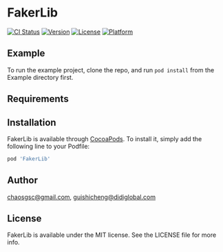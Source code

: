 # FakerLib

[![CI Status](https://img.shields.io/travis/chaosgsc@gmail.com/FakerLib.svg?style=flat)](https://travis-ci.org/chaosgsc@gmail.com/FakerLib)
[![Version](https://img.shields.io/cocoapods/v/FakerLib.svg?style=flat)](https://cocoapods.org/pods/FakerLib)
[![License](https://img.shields.io/cocoapods/l/FakerLib.svg?style=flat)](https://cocoapods.org/pods/FakerLib)
[![Platform](https://img.shields.io/cocoapods/p/FakerLib.svg?style=flat)](https://cocoapods.org/pods/FakerLib)

## Example

To run the example project, clone the repo, and run `pod install` from the Example directory first.

## Requirements

## Installation

FakerLib is available through [CocoaPods](https://cocoapods.org). To install
it, simply add the following line to your Podfile:

```ruby
pod 'FakerLib'
```

## Author

chaosgsc@gmail.com, guishicheng@didiglobal.com

## License

FakerLib is available under the MIT license. See the LICENSE file for more info.
